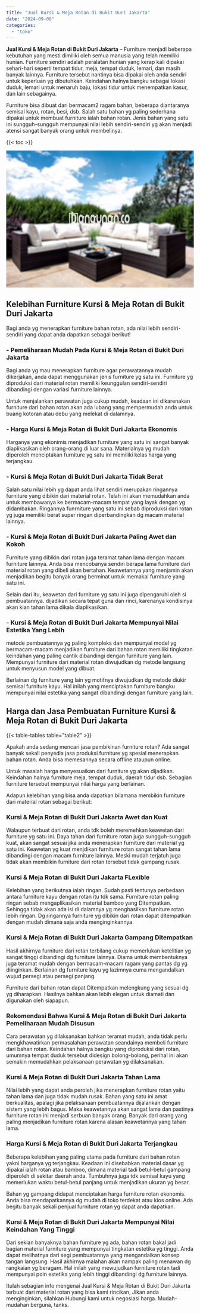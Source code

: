 ```yaml
---
title: "Jual Kursi & Meja Rotan di Bukit Duri Jakarta"
date: "2024-09-08"
categories: 
  - "toko"
---
```


**Jual Kursi & Meja Rotan di Bukit Duri Jakarta** – Furniture menjadi beberapa kebutuhan yang mesti dimiliki oleh semua manusia yang telah memiliki hunian. Furniture sendiri adalah peralatan hunian yang kerap kali dipakai sehari-hari seperti tempat tidur, meja, tempat duduk, lemari, dan masih banyak lainnya. Furniture tersebut nantinya bisa dipakai oleh anda sendiri untuk keperluan yg dibutuhkan. Keindahan halnya bangku sebagai lokasi duduk, lemari untuk menaruh baju, lokasi tidur untuk menempatkan kasur, dan lain sebagainya.

Furniture bisa dibuat dari bermacam2 ragam bahan, beberapa diantaranya semisal kayu, rotan, besi, dsb. Salah satu bahan yg paling sederhana dipakai untuk membuat furniture ialah bahan rotan. Jenis bahan yang satu ini sungguh-sungguh mempunyai nilai lebih sendiri-sendiri yg akan menjadi atensi sangat banyak orang untuk membelinya.

{{< toc >}}

![Jual Kursi & Meja Rotan di Bukit Duri Jakarta](/images/kursi-meja-rotan-murah48.png)

## Kelebihan Furniture Kursi & Meja Rotan di Bukit Duri Jakarta

Bagi anda yg menerapkan furniture bahan rotan, ada nilai lebih sendiri-sendiri yang dapat anda dapatkan sebagai berikut!

### \- Pemeliharaan Mudah Pada Kursi & Meja Rotan di Bukit Duri Jakarta

Bagi anda yg mau menerapkan furniture agar perawatannya mudah dikerjakan, anda dapat menggunakan jenis furniture yg satu ini. Furniture yg diproduksi dari material rotan memiliki keunggulan sendiri-sendiri dibandingi dengan variasi furniture lainnya.

Untuk menjalankan perawatan juga cukup mudah, keadaan ini dikarenakan furniture dari bahan rotan akan ada lubang yang mempermudah anda untuk buang kotoran atau debu yang melekat di dalamnya.

### \- Harga Kursi & Meja Rotan di Bukit Duri Jakarta Ekonomis

Harganya yang ekonimis menjadikan furniture yang satu ini sangat banyak diaplikasikan oleh orang-orang di luar sana. Materialnya yg mudah diperoleh menciptakan furniture yg satu ini memiliki kelas harga yang terjangkau.

### \- Kursi & Meja Rotan di Bukit Duri Jakarta Tidak Berat

Salah satu nilai lebih yg dapat anda lihat sendiri merupakan ringannya furniture yang dibikin dari material rotan. Telah ini akan memudahkan anda untuk membawanya ke bermacam-macam tempat yang layak dengan yg didambakan. Ringannya funrniture yang satu ini sebab diproduksi dari rotan yg juga memiliki berat super ringan diperbandingkan dg macam material lainnya.

### \- Kursi & Meja Rotan di Bukit Duri Jakarta Paling Awet dan Kokoh

Furniture yang dibikin dari rotan juga teramat tahan lama dengan macam furniture lainnya. Anda bisa mencobanya sendiri berapa lama furniture dari material rotan yang dibeli akan bertahan. Keawetannya yang menjamin akan menjadikan begitu banyak orang berminat untuk memakai furniture yang satu ini.

Selain dari itu, keawetan dari furniture yg satu ini juga dipengaruhi oleh si pembuatannya. dijadikan secara tepat guna dan rinci, karenanya kondisinya akan kian tahan lama dikala diaplikasikan.

### \- Kursi & Meja Rotan di Bukit Duri Jakarta Mempunyai Nilai Estetika Yang Lebih

metode pembuatannya yg paling kompleks dan mempunyai model yg bermacam-macam menjadikan furniture dari bahan rotan memiliki tingkatan keindahan yang paling cantik dibandingi dengan furniture yang lain. Mempunyai furniture dari material rotan diwujudkan dg metode langsung untuk menyusun model yang dibuat.

Berlainan dg furniture yang lain yg motifnya diwujudkan dg metode diukir semisal furniture kayu. Hal inilah yang menciptakan furniture bangku mempunyai nilai estetika yang sangat dibandingi dengan furniture yang lain.

## Harga dan Jasa Pembuatan Furniture Kursi & Meja Rotan di Bukit Duri Jakarta

{{< table-tables table="table2" >}}

Apakah anda sedang mencari jasa pembikinan furniture rotan? Ada sangat banyak sekali penyedia jasa produksi furniture yg spesial menerapkan bahan rotan. Anda bisa memesannya secara offline ataupun online.

Untuk masalah harga menyesuaikan dari furniture yg akan dijadikan. Keindahan halnya furniture meja, tempat duduk, daerah tidur dsb. Sebagian furniture tersebut mempunyai nilai harga yang berlainan.

Adapun kelebihan yang bisa anda dapatkan bilamana membikin furniture dari material rotan sebagai berikut:

### Kursi & Meja Rotan di Bukit Duri Jakarta Awet dan Kuat

Walaupun terbuat dari rotan, anda tdk boleh meremehkan keawetan dari furniture yg satu ini. Daya tahan dari furniture rotan juga sungguh-sungguh kuat, akan sangat sesuai jika anda menerapkan furniture dari material yg satu ini. Keawetan yg kuat menjdikan furniture rotan sangat tahan lama dibandingi dengan macam furniture lainnya. Meski mudah terjatuh juga tidak akan membikin furniture dari rotan tersebut tidak gampang rusak.

### Kursi & Meja Rotan di Bukit Duri Jakarta FLexible

Kelebihan yang berikutnya ialah ringan. Sudah pasti tentunya perbedaan antara furniture kayu dengan rotan itu tdk sama. Furniture rotan paling ringan sebab mengaplikasikan material bamboo yang Ditempatkan. Sehingga tidak akan ada isi di dalamnya yg menghasilkan furniture rotan lebih ringan. Dg ringannya furniture yg dibikin dari rotan dapat ditempatkan dengan mudah dimana saja anda menginginkannya.

### Kursi & Meja Rotan di Bukit Duri Jakarta Gampang Ditempatkan

Hasil akhirnya furniture dari rotan terbilang cukup memerlukan ketelitian yg sangat tinggi dibandingi dg furniture lainnya. Diama untuk membentuknya juga teramat mudah dengan bermacam-macam ragam yang pantas dg yg diinginkan. Berlainan dg furniture kayu yg lazimnya cuma mengandalkan wujud persegi atau persegi panjang.

Furniture dari bahan rotan dapat Ditempatkan melengkung yang sesuai dg yg diharapkan. Hasilnya bahkan akan lebih elegan untuk diamati dan digunakan oleh siapapun.

### Rekomendasi Bahwa Kursi & Meja Rotan di Bukit Duri Jakarta Pemeliharaan Mudah Disusun

Cara perawatan yg dilaksanakan bahkan teramat mudah, anda tidak perlu mengkhawatirkan permasalahan perawatan seandainya membeli furniture dari bahan rotan. Keindahan halnya bangku yang diproduksi dari rotan, umumnya tempat duduk tersebut didesign bolong-bolong, perihal ini akan semakin memudahkan pelaksanaan perawatan yg dilaksanakan.

### Kursi & Meja Rotan di Bukit Duri Jakarta Tahan Lama

Nilai lebih yang dapat anda peroleh jika menerapkan furniture rotan yaitu tahan lama dan juga tidak mudah rusak. Bahan yang satu ini amat berkualitas, apalagi jika pelaksanaan pembuatannya dijalankan dengan sistem yang lebih bagus. Maka keawetannya akan sangat lama dan pastinya furniture rotan ini menjadi serbuan banyak orang. Banyak dari orang yang paling menjadikan furniture rotan karena alasan keawetannya yang tahan lama.

### Harga Kursi & Meja Rotan di Bukit Duri Jakarta Terjangkau

Beberapa kelebihan yang paling utama pada furniture dari bahan rotan yakni harganya yg terjangkau. Keadaan ini disebabkan material dasar yg dipakai ialah rotan atau bamboo, dimana material tadi betul-betul gampang diperoleh di sekitar daerah anda. Tumbuhnya juga tdk semisal kayu yang memerlukan waktu betul-betul panjang untuk menjadikan ukuran yg besar.

Bahan yg gampang didapat menciptakan harga furniture rotan ekonomis. Anda bisa mendapatkannya dg mudah di toko terdekat atau kios online. Ada begitu banyak sekali penjual furniture rotan yg dapat anda dapatkan.

### Kursi & Meja Rotan di Bukit Duri Jakarta Mempunyai Nilai Keindahan Yang Tinggi

Dari sekian banyaknya bahan furniture yg ada, bahan rotan bakal jadi bagian material furniture yang mempunyai tingkatan estetika yg tinggi. Anda dapat melihatnya dari segi pembuatannya yang mengandalkan konsep tangan langsung. Hasil akhirnya malahan akan nampak paling menawan dg rangkaian yg beragam. Hal inilah yang mewujudkan furniture rotan tadi mempunyai poin estetika yang lebih tinggi dibandingi dg furniture lainnya.

Itulah sebagian info mengenai Jual Kursi & Meja Rotan di Bukit Duri Jakarta terbuat dari material rotan yang bisa kami rincikan, Jikan anda menginginkan, silahkan Hubungi kami untuk negosiasi harga. Mudah-mudahan berguna, tanks.

